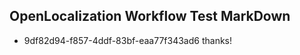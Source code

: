 ## OpenLocalization Workflow Test MarkDown
* 9df82d94-f857-4ddf-83bf-eaa77f343ad6 thanks!

<!--HONumber=Aug16_HO5-->


